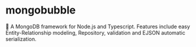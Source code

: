 # mongobubble
🍃 A MongoDB framework for Node.js and Typescript. Features include easy Entity-Relationship modeling, Repository, validation and EJSON automatic serialization.
